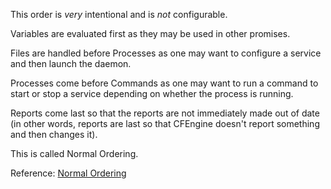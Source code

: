 This order is _very_ intentional and is _not_ configurable.

Variables are evaluated first as they may be used in other promises.

Files are handled before Processes as one may want to configure a service
and then launch the daemon.

Processes come before Commands as one may want to run a command to start
or stop a service depending on whether the process is running.

Reports come last so that the reports are not immediately made out of
date (in other words, reports are last so that CFEngine doesn't report
something and then changes it).

This is called Normal Ordering.

Reference: [Normal
Ordering](https://docs.cfengine.com/latest/guide-language-concepts-normal-ordering.html)
